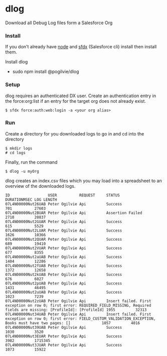 # dlog
Download all Debug Log files form a Salesforce Org

### Install

If you don't already have [node](https://nodejs.org/en/) and [sfdx](https://developer.salesforce.com/tools/sfdxcli) (Salesforce cli) install then install them.

Install dlog

- sudo npm install @pogilvie/dlog

### Setup

dlog requires an authenticated DX user.  Create an authentication entry in the force:org:list if an entry for the target org does not already exist.

````
$ sfdx force:auth:web:login -a <your org alias>
````

### Run

Create a directory for you downloaded logs to go in and cd into the directory

````
$ mkdir logs
# cd logs
````

Finally, run the command
````
$ dlog -u myOrg
````

dlog creates an index.csv files which you may load into a spreadsheet to an overview of the downloaded logs.

````
ID                 USER          REQUEST     STATUS                                                                                                                              DURATIONMSEC LOG LENGTH
07L4N00000Nut26UAB Peter Ogilvie Api         Success                                                                                                                             701          27603     
07L4N00000Nut2BUAR Peter Ogilvie Api         Assertion Failed                                                                                                                    2710         20837     
07L4N00000Nut2GUAR Peter Ogilvie Api         Success                                                                                                                             615          5529      
07L4N00000Nut2LUAR Peter Ogilvie Api         Success                                                                                                                             1626         10366     
07L4N00000Nut2QUAR Peter Ogilvie Api         Success                                                                                                                             689          19410     
07L4N00000Nut2VUAR Peter Ogilvie Api         Success                                                                                                                             677          8355      
07L4N00000Nut2aUAB Peter Ogilvie Api         Success                                                                                                                             1404         12286     
07L4N00000Nut2fUAB Peter Ogilvie Api         Success                                                                                                                             1372         12658     
07L4N00000Nut2kUAB Peter Ogilvie Api         Success                                                                                                                             676          6027      
07L4N00000Nut2pUAB Peter Ogilvie Api         Success                                                                                                                             1431         46495     
07L4N00000Nut2uUAB Peter Ogilvie Api         Success                                                                                                                             1023         7239      
07L4N00000Nut2zUAB Peter Ogilvie Api         Insert failed. First exception on row 0; first error: REQUIRED_FIELD_MISSING, Required fields are missing: [ProfileId]: [ProfileId] 1955         32313     
07L4N00000Nut34UAB Peter Ogilvie Api         Insert failed. First exception on row 0; first error: FIELD_CUSTOM_VALIDATION_EXCEPTION, Books must have two pages: []              1057         4016      
07L4N00000Nut39UAB Peter Ogilvie Api         Success                                                                                                                             1030         3520      
07L4N00000Nut3EUAR Peter Ogilvie Api         Success                                                                                                                             3982         1715345   
07L4N00000Nut3JUAR Peter Ogilvie Api         Success                                                                                                                             1073         15922     
````
